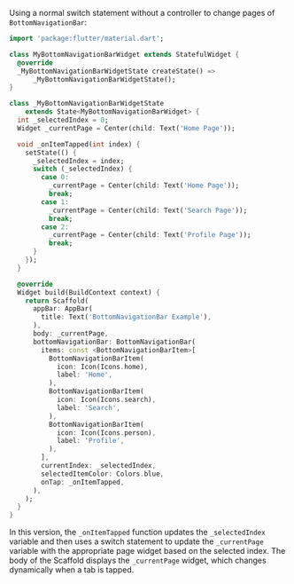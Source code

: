 Using a normal switch statement without a controller to change pages of `BottomNavigationBar`:

```dart
import 'package:flutter/material.dart';

class MyBottomNavigationBarWidget extends StatefulWidget {
  @override
  _MyBottomNavigationBarWidgetState createState() =>
      _MyBottomNavigationBarWidgetState();
}

class _MyBottomNavigationBarWidgetState
    extends State<MyBottomNavigationBarWidget> {
  int _selectedIndex = 0;
  Widget _currentPage = Center(child: Text('Home Page'));

  void _onItemTapped(int index) {
    setState(() {
      _selectedIndex = index;
      switch (_selectedIndex) {
        case 0:
          _currentPage = Center(child: Text('Home Page'));
          break;
        case 1:
          _currentPage = Center(child: Text('Search Page'));
          break;
        case 2:
          _currentPage = Center(child: Text('Profile Page'));
          break;
      }
    });
  }

  @override
  Widget build(BuildContext context) {
    return Scaffold(
      appBar: AppBar(
        title: Text('BottomNavigationBar Example'),
      ),
      body: _currentPage,
      bottomNavigationBar: BottomNavigationBar(
        items: const <BottomNavigationBarItem>[
          BottomNavigationBarItem(
            icon: Icon(Icons.home),
            label: 'Home',
          ),
          BottomNavigationBarItem(
            icon: Icon(Icons.search),
            label: 'Search',
          ),
          BottomNavigationBarItem(
            icon: Icon(Icons.person),
            label: 'Profile',
          ),
        ],
        currentIndex: _selectedIndex,
        selectedItemColor: Colors.blue,
        onTap: _onItemTapped,
      ),
    );
  }
}
```

In this version, the `_onItemTapped` function updates the `_selectedIndex` variable and then uses a switch statement to update the `_currentPage` variable with the appropriate page widget based on the selected index. The body of the Scaffold displays the `_currentPage` widget, which changes dynamically when a tab is tapped.
